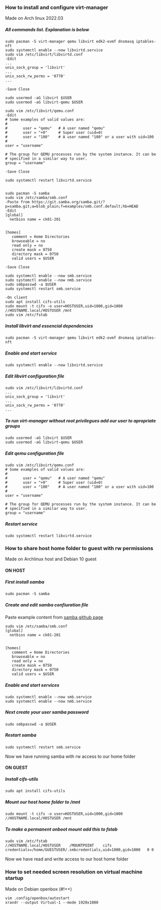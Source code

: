 ### How to install and configure virt-manager
Made on Arch linux 2022.03


##### All commands list. Explanation is below
```
sudo pacman -S virt-manager qemu libvirt edk2-ovmf dnsmasq iptables-nft
sudo systemctl enable --now libvirtd.service
sudo vim /etc/libvirt/libvirtd.conf
-Edit
...
unix_sock_group = 'libvirt'
...
unix_sock_rw_perms = '0770'
...

-Save Close

sudo usermod -aG libvirt $USER
sudo usermod -aG libvirt-qemu $USER

sudo vim /etc/libvirt/qemu.conf
-Edit
# Some examples of valid values are:
#
#       user = "qemu"   # A user named "qemu"
#       user = "+0"     # Super user (uid=0)
#       user = "100"    # A user named "100" or a user with uid=100
#
user = "username"

# The group for QEMU processes run by the system instance. It can be
# specified in a similar way to user.
group = "username"

-Save Close

sudo systemctl restart libvirtd.service


sudo pacman -S samba
sudo vim /etc/samba/smb.conf
-Paste from https://git.samba.org/samba.git/?p=samba.git;a=blob_plain;f=examples/smb.conf.default;hb=HEAD
-Edit
[global]
  netbios name = ck01-201


[homes]
   comment = Home Directories
   browseable = no
   read only = no
   create mask = 0750
   directory mask = 0750
   valid users = $USER

-Save Close

sudo systemctl enable --now smb.service
sudo systemctl enable --now nmb.service
sudo smbpasswd -a $USER
sudo systemctl restart smb.service

-On client
sudo apt install cifs-utils
sudo mount -t cifs -o user=HOSTUSER,uid=1000,gid=1000 //HOSTNAME.local/HOSTUSER /mnt
sudo vim /etc/fstab
```

##### Install libvirt and essencial dependencies
```
sudo pacman -S virt-manager qemu libvirt edk2-ovmf dnsmasq iptables-nft
```

##### Enable and start service
```
sudo systemctl enable --now libvirtd.service
```

##### Edit libvirt configuration file
```
sudo vim /etc/libvirt/libvirtd.conf
...
unix_sock_group = 'libvirt'
...
unix_sock_rw_perms = '0770'
...
```

##### To run virt-manager without root privilegues add our user to apropriate groups
```
sudo usermod -aG libvirt $USER
sudo usermod -aG libvirt-qemu $USER
```

##### Edit qemu configuration file
```
sudo vim /etc/libvirt/qemu.conf
# Some examples of valid values are:
#
#       user = "qemu"   # A user named "qemu"
#       user = "+0"     # Super user (uid=0)
#       user = "100"    # A user named "100" or a user with uid=100
#
user = "username"

# The group for QEMU processes run by the system instance. It can be
# specified in a similar way to user.
group = "username"
```
##### Restart service
```
sudo systemctl restart libvirtd.service
```

### How to share host home folder to guest with rw permissions
Made on Archlinux host and Debian 10  guest

#### ON HOST

##### First install samba
```
sudo pacman -S samba
```

##### Create and edit samba confiuration file

Paste example content from [samba github page](https://git.samba.org/samba.git/?p=samba.git;a=blob_plain;f=examples/smb.conf.default;hb=HEAD)

```
sudo vim /etc/samba/smb.conf
[global]
  netbios name = ck01-201


[homes]
   comment = Home Directories
   browseable = no
   read only = no
   create mask = 0750
   directory mask = 0750
   valid users = $USER

```

##### Enable and start services
```
sudo systemctl enable --now smb.service
sudo systemctl enable --now nmb.service
```

##### Next create your user samba password
```
sudo smbpasswd -a $USER
```
##### Restart samba
```
sudo systemctl restart smb.service
```
Now we have running samba with rw access to our home folder 

#### ON GUEST

##### Install cifs-utils
```
sudo apt install cifs-utils
```
##### Mount our host home folder to /mnt
```
sudo mount -t cifs -o user=HOSTUSER,uid=1000,gid=1000 //HOSTNAME.local/HOSTUSER /mnt
```
##### To make a permanent onboot mount add this to fstab
```
sudo vim /etc/fstab
//HOSTNAME.local/HOSTUSER    /MOUNTPOINT    cifs   credentials=/home/GUESTUSER/.smbcredentials,uid=1000,gid=1000   0 0
```
Now we have read and write access to our host home folder

### How to set needed screen resolution on virtual machine startup
Made on Debian openbox (#!++)

```
vim .config/openbox/autostart
xrandr --output Virtual-1 --mode 1920x1080
```
